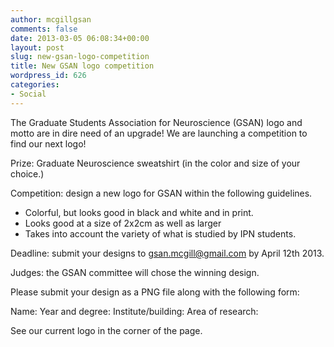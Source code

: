 ```yaml
---
author: mcgillgsan
comments: false
date: 2013-03-05 06:08:34+00:00
layout: post
slug: new-gsan-logo-competition
title: New GSAN logo competition
wordpress_id: 626
categories:
- Social
---
```


The Graduate Students Association for Neuroscience (GSAN) logo and motto are in dire need of an upgrade! We are launching a competition to find our next logo!

Prize: Graduate Neuroscience sweatshirt (in the color and size of your choice.)

Competition: design a new logo for GSAN within the following guidelines.
- Colorful, but looks good in black and white and in print.
- Looks good at a size of 2x2cm as well as larger
- Takes into account the variety of what is studied by IPN students.

Deadline: submit your designs to gsan.mcgill@gmail.com by April 12th 2013.

Judges: the GSAN committee will chose the winning design.

Please submit your design as a PNG file along with the following form:

Name:
Year and degree:
Institute/building:
Area of research:

See our current logo in the corner of the page.
